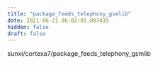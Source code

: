 ```yaml
---
title: "package_feeds_telephony_gsmlib"
date: 2021-06-21 06:02:01.007435
hidden: false
draft: false
---
```


sunxi/cortexa7/package_feeds_telephony_gsmlib


